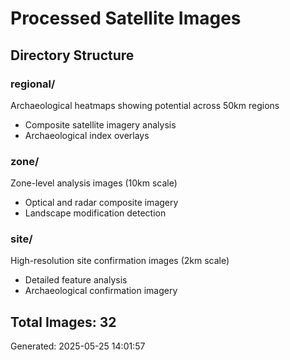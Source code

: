 # Processed Satellite Images

## Directory Structure

### regional/
Archaeological heatmaps showing potential across 50km regions
- Composite satellite imagery analysis
- Archaeological index overlays

### zone/
Zone-level analysis images (10km scale)
- Optical and radar composite imagery
- Landscape modification detection

### site/
High-resolution site confirmation images (2km scale)  
- Detailed feature analysis
- Archaeological confirmation imagery

## Total Images: 32

Generated: 2025-05-25 14:01:57
